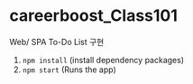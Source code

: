 # careerboost_Class101

Web/ SPA To-Do List 구현

1. `npm install` (install dependency packages)
2. `npm start` (Runs the app)

